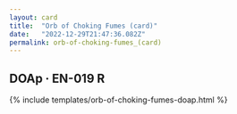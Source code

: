 ```yaml
---
layout: card
title:  "Orb of Choking Fumes (card)"
date:   "2022-12-29T21:47:36.082Z"
permalink: orb-of-choking-fumes_(card)
---
```


## DOAp &middot; EN-019 R

{% include templates/orb-of-choking-fumes-doap.html %}
